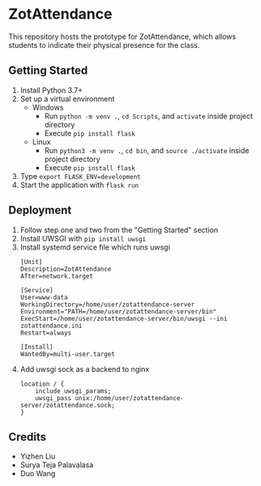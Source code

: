# ZotAttendance
This repository hosts the prototype for ZotAttendance, which allows students to indicate their physical presence for the class.

## Getting Started
1. Install Python 3.7+
2. Set up a virtual environment
   + Windows
     + Run `python -m venv .`, `cd Scripts`, and `activate` inside project directory
     + Execute `pip install flask`
   + Linux
     + Run `python3 -m venv .`, `cd bin`, and `source ./activate` inside project directory
     + Execute `pip install flask`
3. Type `export FLASK_ENV=development`
4. Start the application with `flask run`

## Deployment
1. Follow step one and two from the "Getting Started" section
2. Install UWSGI with ```pip install uwsgi```
3. Install systemd service file which runs uwsgi
    ```
    [Unit]
    Description=ZotAttendance
    After=network.target

    [Service]
    User=www-data
    WorkingDirectory=/home/user/zotattendance-server
    Environment="PATH=/home/user/zotattendance-server/bin"
    ExecStart=/home/user/zotattendance-server/bin/uwsgi --ini zotattendance.ini
    Restart=always

    [Install]
    WantedBy=multi-user.target
    ```
4. Add uwsgi sock as a backend to nginx
    ```
    location / {
        include uwsgi_params;
        uwsgi_pass unix:/home/user/zotattendance-server/zotattendance.sock;
    }
    ```

## Credits
+ Yizhen Liu
+ Surya Teja Palavalasa
+ Duo Wang
